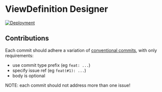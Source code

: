 # ViewDefinition Designer

[![Deployment](https://github.com/Aidbox/viewdefinitions/actions/workflows/deployment.yml/badge.svg)](https://github.com/Aidbox/viewdefinitions/actions/workflows/deployment.yml)


## Contributions

Each commit should adhere a variation of [conventional commits](https://www.conventionalcommits.org/en/v1.0.0/#summary), with only requirements:
- use commit type prefix (eg `feat: ...`)
- specify issue ref (eg `feat(#1): ...`)
- body is optional

NOTE: each commit should not address more than one issue!
